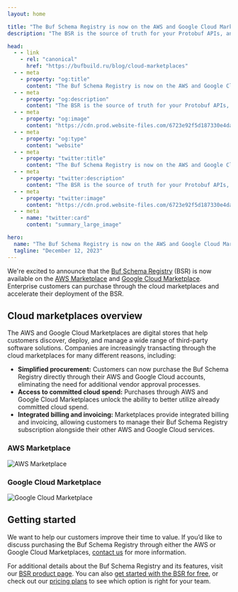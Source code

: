 ```yaml
---
layout: home

title: "The Buf Schema Registry is now on the AWS and Google Cloud Marketplaces"
description: "The BSR is the source of truth for your Protobuf APIs, and is the best way to share schemas across repositories, generate consistent code, and integrate Protobuf with Kafka. This launch helps Enterprise customers simplify how they purchase the Buf Schema Registry."

head:
  - - link
    - rel: "canonical"
      href: "https://bufbuild.ru/blog/cloud-marketplaces"
  - - meta
    - property: "og:title"
      content: "The Buf Schema Registry is now on the AWS and Google Cloud Marketplaces"
  - - meta
    - property: "og:description"
      content: "The BSR is the source of truth for your Protobuf APIs, and is the best way to share schemas across repositories, generate consistent code, and integrate Protobuf with Kafka. This launch helps Enterprise customers simplify how they purchase the Buf Schema Registry."
  - - meta
    - property: "og:image"
      content: "https://cdn.prod.website-files.com/6723e92f5d187330e4da8144/674fc534a1364a81f7a0b135_Marketplaces.png"
  - - meta
    - property: "og:type"
      content: "website"
  - - meta
    - property: "twitter:title"
      content: "The Buf Schema Registry is now on the AWS and Google Cloud Marketplaces"
  - - meta
    - property: "twitter:description"
      content: "The BSR is the source of truth for your Protobuf APIs, and is the best way to share schemas across repositories, generate consistent code, and integrate Protobuf with Kafka. This launch helps Enterprise customers simplify how they purchase the Buf Schema Registry."
  - - meta
    - property: "twitter:image"
      content: "https://cdn.prod.website-files.com/6723e92f5d187330e4da8144/674fc534a1364a81f7a0b135_Marketplaces.png"
  - - meta
    - name: "twitter:card"
      content: "summary_large_image"

hero:
  name: "The Buf Schema Registry is now on the AWS and Google Cloud Marketplaces"
  tagline: "December 12, 2023"
---
```


We're excited to announce that the [Buf Schema Registry](https://buf.build/product/bsr) (BSR) is now available on the [AWS Marketplace](https://aws.amazon.com/marketplace/pp/prodview-4novs4ul4h3hg) and [Google Cloud Marketplace](https://console.cloud.google.com/marketplace/product/bufbuild-public/buf-schema-registry). Enterprise customers can purchase through the cloud marketplaces and accelerate their deployment of the BSR.

## Cloud marketplaces overview

The AWS and Google Cloud Marketplaces are digital stores that help customers discover, deploy, and manage a wide range of third-party software solutions. Companies are increasingly transacting through the cloud marketplaces for many different reasons, including:

- **Simplified procurement:** Customers can now purchase the Buf Schema Registry directly through their AWS and Google Cloud accounts, eliminating the need for additional vendor approval processes.
- **Access to committed cloud spend:** Purchases through AWS and Google Cloud Marketplaces unlock the ability to better utilize already committed cloud spend.
- **Integrated billing and invoicing:** Marketplaces provide integrated billing and invoicing, allowing customers to manage their Buf Schema Registry subscription alongside their other AWS and Google Cloud services.

### AWS Marketplace

![AWS Marketplace](https://cdn.prod.website-files.com/6723e92f5d187330e4da8144/67479c00b8ab7e65a1e0186b_aws-marketplace-3HVOJ5AF.png)

### Google Cloud Marketplace

![Google Cloud Marketplace](https://cdn.prod.website-files.com/6723e92f5d187330e4da8144/67479c00512046ff641532ed_google-cloud-marketplace-BTR5A2UO.png)

## Getting started

We want to help our customers improve their time to value. If you’d like to discuss purchasing the Buf Schema Registry through either the AWS or Google Cloud Marketplaces, [contact us](https://buf.build/contact-us) for more information.

For additional details about the Buf Schema Registry and its features, visit our [BSR product page](https://buf.build/product/bsr). You can also [get started with the BSR for free](https://buf.build/signup), or check out our [pricing plans](https://buf.build/pricing) to see which option is right for your team.

‍

